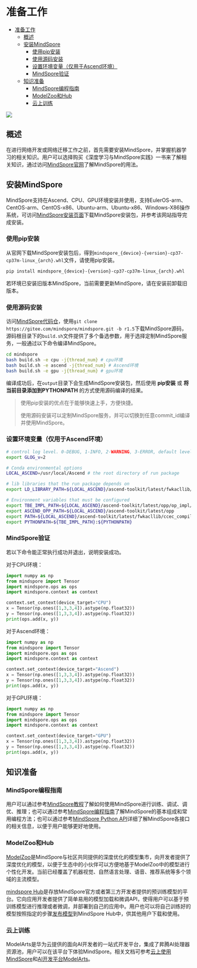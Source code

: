 # 准备工作

<!-- TOC -->

- [准备工作](#准备工作)
    - [概述](#概述)
    - [安装MindSpore](#安装mindspore)
        - [使用pip安装](#使用pip安装)
        - [使用源码安装](#使用源码安装)
        - [设置环境变量（仅用于Ascend环境）](#设置环境变量仅用于ascend环境)
        - [MindSpore验证](#mindspore验证)
    - [知识准备](#知识准备)
        - [MindSpore编程指南](#mindspore编程指南)
        - [ModelZoo和Hub](#modelzoo和hub)
        - [云上训练](#云上训练)

<!-- /TOC -->

<a href="https://gitee.com/mindspore/docs/blob/r1.5/docs/mindspore/migration_guide/source_zh_cn/preparation.md" target="_blank"><img src="https://gitee.com/mindspore/docs/raw/r1.5/resource/_static/logo_source.png"></a>

## 概述

在进行网络开发或网络迁移工作之前，首先需要安装MindSpore，并掌握机器学习的相关知识。用户可以选择购买《深度学习与MindSpore实践》一书来了解相关知识，通过访问[MindSpore官网](https://www.mindspore.cn)了解MindSpore的用法。

## 安装MindSpore

MindSpore支持在Ascend、CPU、GPU环境安装并使用，支持EulerOS-arm、CentOS-arm、CentOS-x86、Ubuntu-arm、Ubuntu-x86、Windows-X86操作系统，可访问[MindSpore安装页面](https://www.mindspore.cn/install)下载MindSpore安装包，并参考该网站指导完成安装。

### 使用pip安装

从官网下载MindSpore安装包后，得到`mindspore_{device}-{version}-cp37-cp37m-linux_{arch}.whl`文件，请使用pip安装。

```bash
pip install mindspore_{device}-{version}-cp37-cp37m-linux_{arch}.whl
```

若环境已安装旧版本MindSpore，当前需要更新MindSpore，请在安装前卸载旧版本。

### 使用源码安装

访问[MindSpore代码仓](https://gitee.com/mindspore/mindspore)，使用`git clone https://gitee.com/mindspore/mindspore.git -b r1.5`下载MindSpore源码，源码根目录下的`build.sh`文件提供了多个备选参数，用于选择定制MindSpore服务，一般通过以下命令编译MindSpore。

```bash
cd mindspore
bash build.sh -e cpu -j{thread_num} # cpu环境
bash build.sh -e ascend -j{thread_num} # Ascend环境
bash build.sh -e gpu -j{thread_num} # gpu环境
```

编译成功后，在`output`目录下会生成MindSpore安装包，然后使用 **pip安装** 或 **将当前目录添加到PYTHONPATH** 的方式使用源码编译的结果。

> 使用pip安装的优点在于能够快速上手，方便快捷。
>
> 使用源码安装可以定制MindSpore服务，并可以切换到任意commit_id编译并使用MindSpore。

### 设置环境变量（仅用于Ascend环境）

```bash
# control log level. 0-DEBUG, 1-INFO, 2-WARNING, 3-ERROR, default level is WARNING.
export GLOG_v=2

# Conda environmental options
LOCAL_ASCEND=/usr/local/Ascend # the root directory of run package

# lib libraries that the run package depends on
export LD_LIBRARY_PATH=${LOCAL_ASCEND}/ascend-toolkit/latest/fwkacllib/lib64:${LOCAL_ASCEND}/driver/lib64:${LOCAL_ASCEND}/opp/op_impl/built-in/ai_core/tbe/op_tiling:${LD_LIBRARY_PATH}

# Environment variables that must be configured
export TBE_IMPL_PATH=${LOCAL_ASCEND}/ascend-toolkit/latest/opp/op_impl/built-in/ai_core/tbe            # TBE operator implementation tool path
export ASCEND_OPP_PATH=${LOCAL_ASCEND}/ascend-toolkit/latest/opp                                       # OPP path
export PATH=${LOCAL_ASCEND}/ascend-toolkit/latest/fwkacllib/ccec_compiler/bin/:${PATH}                 # TBE operator compilation tool path
export PYTHONPATH=${TBE_IMPL_PATH}:${PYTHONPATH}                                                # Python library that TBE implementation depends on
```

### MindSpore验证

若以下命令能正常执行成功并退出，说明安装成功。

对于CPU环境：

```python
import numpy as np
from mindspore import Tensor
import mindspore.ops as ops
import mindspore.context as context

context.set_context(device_target="CPU")
x = Tensor(np.ones([1,3,3,4]).astype(np.float32))
y = Tensor(np.ones([1,3,3,4]).astype(np.float32))
print(ops.add(x, y))
```

对于Ascend环境：

```python
import numpy as np
from mindspore import Tensor
import mindspore.ops as ops
import mindspore.context as context

context.set_context(device_target="Ascend")
x = Tensor(np.ones([1,3,3,4]).astype(np.float32))
y = Tensor(np.ones([1,3,3,4]).astype(np.float32))
print(ops.add(x, y))
```

对于GPU环境：

```python
import numpy as np
from mindspore import Tensor
import mindspore.ops as ops
import mindspore.context as context

context.set_context(device_target="GPU")
x = Tensor(np.ones([1,3,3,4]).astype(np.float32))
y = Tensor(np.ones([1,3,3,4]).astype(np.float32))
print(ops.add(x, y))
```

## 知识准备

### MindSpore编程指南

用户可以通过参考[MindSpore教程](https://www.mindspore.cn/docs/programming_guide/zh-CN/r1.5/index.html)了解如何使用MindSpore进行训练、调试、调优、推理；也可以通过参考[MindSpore编程指南](https://www.mindspore.cn/docs/programming_guide/zh-CN/r1.5/index.html)了解MindSpore的基本组成和常用编程方法；也可以通过参考[MindSpore Python API](https://www.mindspore.cn/docs/api/zh-CN/r1.5/index.html)详细了解MindSpore各接口的相关信息，以便于用户能够更好地使用。

### ModelZoo和Hub

[ModelZoo](https://gitee.com/mindspore/mindspore/tree/r1.5/model_zoo)是MindSpore与社区共同提供的深度优化的模型集市，向开发者提供了深度优化的模型，以便于生态中的小伙伴可以方便地基于ModelZoo中的模型进行个性化开发。当前已经覆盖了机器视觉、自然语言处理、语音、推荐系统等多个领域的主流模型。

[mindspore Hub](https://www.mindspore.cn/resources/hub)是存放MindSpore官方或者第三方开发者提供的预训练模型的平台。它向应用开发者提供了简单易用的模型加载和微调API，使得用户可以基于预训练模型进行推理或者微调，并部署到自己的应用中。用户也可以将自己训练好的模型按照指定的步骤[发布模型](https://www.mindspore.cn/hub/docs/zh-CN/r1.5/publish_model.html)到MindSpore Hub中，供其他用户下载和使用。

### 云上训练

ModelArts是华为云提供的面向AI开发者的一站式开发平台，集成了昇腾AI处理器资源池，用户可以在该平台下体验MindSpore。相关文档可参考[云上使用MindSpore](https://www.mindspore.cn/docs/programming_guide/zh-CN/r1.5/use_on_the_cloud.html)和[AI开发平台ModelArts](https://support.huaweicloud.com/wtsnew-modelarts/index.html)。
